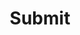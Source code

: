 ---
layout: redirected
permalink: /submit/
title: "Submit"
description: 
nav: true
nav_order: 4
redirect_to: https://cmt3.research.microsoft.com/User/Login?ReturnUrl=%2FGSP2024
---